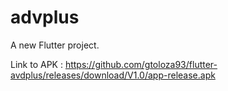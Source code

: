 # advplus

A new Flutter project.

Link to APK : https://github.com/gtoloza93/flutter-avdplus/releases/download/V1.0/app-release.apk
